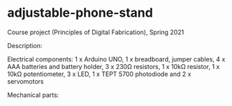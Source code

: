 # adjustable-phone-stand
Course project (Principles of Digital Fabrication), Spring 2021

Description:


Electrical components:
1 x Arduino UNO,
1 x breadboard,
jumper cables,
4 x AAA batteries and battery holder,
3 x 230Ω resistors,
1 x 10kΩ resistor,
1 x 10kΩ potentiometer,
3 x LED,
1 x TEPT 5700 photodiode and
2 x servomotors

Mechanical parts:
